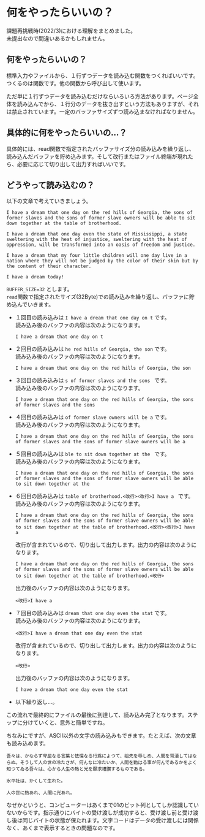 # 何をやったらいいの？

課題再挑戦時(2022/3)における理解をまとめました。  
未提出なので間違いあるかもしれません。  


## 何をやったらいいの？

標準入力やファイルから、１行ずつデータを読み込む関数をつくればいいです。  
つくるのは関数です。他の関数から呼び出して使います。

ただ単に１行ずつデータを読み込むだけならいろいろ方法があります。ページ全体を読み込んでから、１行分のデータを抜き出すという方法もありますが、それは禁止されています。一定のバッファサイズずつ読み込まなければなりません。  


## 具体的に何をやったらいいの…？

具体的には、read関数で指定されたバッファサイズ分の読み込みを繰り返し、読み込んだバッファを貯め込みます。そして改行またはファイル終端が現れたら、必要に応じて切り出して出力すればいいです。  


## どうやって読み込むの？

以下の文章で考えていきましょう。  
```
I have a dream that one day on the red hills of Georgia, the sons of former slaves and the sons of former slave owners will be able to sit down together at the table of brotherhood.

I have a dream that one day even the state of Mississippi, a state sweltering with the heat of injustice, sweltering with the heat of oppression, will be transformed into an oasis of freedom and justice.

I have a dream that my four little children will one day live in a nation where they will not be judged by the color of their skin but by the content of their character.

I have a dream today!
```
`BUFFER_SIZE=32` とします。  
`read`関数で指定されたサイズ(32Byte)での読み込みを繰り返し、バッファに貯め込んでいきます。  

- １回目の読み込みは `I have a dream that one day on t` です。  
読み込み後のバッファの内容は次のようになります。  
	```
	I have a dream that one day on t
	```
- ２回目の読み込みは `he red hills of Georgia, the son` です。  
読み込み後のバッファの内容は次のようになります。  
	```
	I have a dream that one day on the red hills of Georgia, the son
	```
- ３回目の読み込みは `s of former slaves and the sons ` です。  
読み込み後のバッファの内容は次のようになります。  
	```
	I have a dream that one day on the red hills of Georgia, the sons of former slaves and the sons 
	```
- ４回目の読み込みは `of former slave owners will be a` です。  
読み込み後のバッファの内容は次のようになります。  
	```
	I have a dream that one day on the red hills of Georgia, the sons of former slaves and the sons of former slave owners will be a
	```
- ５回目の読み込みは `ble to sit down together at the ` です。  
読み込み後のバッファの内容は次のようになります。  
	```
	I have a dream that one day on the red hills of Georgia, the sons of former slaves and the sons of former slave owners will be able to sit down together at the 
	```
- ６回目の読み込みは `table of brotherhood.<改行><改行>I have a ` です。  
読み込み後のバッファの内容は次のようになります。  
	```
	I have a dream that one day on the red hills of Georgia, the sons of former slaves and the sons of former slave owners will be able to sit down together at the table of brotherhood.<改行><改行>I have a 
	```
	改行が含まれているので、切り出して出力します。出力の内容は次のようになります。  
	```
	I have a dream that one day on the red hills of Georgia, the sons of former slaves and the sons of former slave owners will be able to sit down together at the table of brotherhood.<改行>
	```
	出力後のバッファの内容は次のようになります。  
	```
	<改行>I have a 
	```
- ７回目の読み込みは `dream that one day even the stat` です。  
読み込み後のバッファの内容は次のようになります。  
	```
	<改行>I have a dream that one day even the stat
	```
	改行が含まれているので、切り出して出力します。出力の内容は次のようになります。  
	```
	<改行>
	```
	出力後のバッファの内容は次のようになります。  
	```
	I have a dream that one day even the stat
	```
- 以下繰り返し…。

この流れで最終的にファイルの最後に到達して、読み込み完了となります。ステップに分けていくと、意外と簡単ですね。   

ちなみにですが、ASCII以外の文字の読み込みもできます。たとえば、次の文章も読み込めます。  
```
吾々は、かならず卑屈なる言葉と怯懦なる行爲によつて、祖︀先を辱しめ、人間を冐瀆󠄂してはならぬ。そうして人の世の冷たさが、何んなに冷たいか、人間を勦はる事が何んであるかをよく知つてゐる吾々は、心から人生の熱と光を願求禮讃するものである。

水平󠄁社は、かくして生れた。

人の世に熱あれ、人間に光あれ。
```
なぜかというと、コンピューターはあくまで01のビット列としてしか認識していないからです。指示通りにバイトの受け渡しが成功すると、受け渡し前と受け渡し後は同じバイトの状態が保たれます。文字コードはデータの受け渡しには関係なく、あくまで表示するときの問題なのです。  

